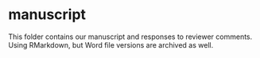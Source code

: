 # manuscript

This folder contains our manuscript and responses to reviewer comments. Using RMarkdown, but Word file versions are archived as well.
